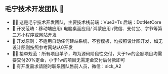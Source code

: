 ## 毛宁技术开发团队 👋

- 🙋‍♀️ 这是毛宁技术开发团队，主要技术栈前端：Vue3+Ts 后端：DotNetCore
- 🌈 开发范畴：移动端应用/ 电脑桌面应用/ 鸿蒙应用 /微信、支付宝、字节等第三方小程序或网站开发
- 🍿 开发原则：不适用自动任何建站系统，不套模板，均按照设计图开发，如无设计图则按照参考网站从0开发
- 👩‍💻 接单规范：所有项目单子，均为源码阶段性交付，大于1w的金额项目均需要交付20%定金，小于1w的项目无需定金交付后付款即可
- 🧙 有开发需求请随时联系团队售前人员，微信：sick_A2

